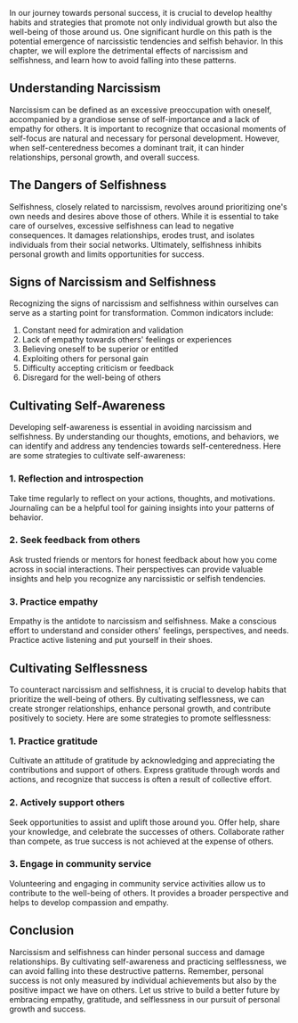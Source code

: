
In our journey towards personal success, it is crucial to develop healthy habits and strategies that promote not only individual growth but also the well-being of those around us. One significant hurdle on this path is the potential emergence of narcissistic tendencies and selfish behavior. In this chapter, we will explore the detrimental effects of narcissism and selfishness, and learn how to avoid falling into these patterns.

Understanding Narcissism
------------------------

Narcissism can be defined as an excessive preoccupation with oneself, accompanied by a grandiose sense of self-importance and a lack of empathy for others. It is important to recognize that occasional moments of self-focus are natural and necessary for personal development. However, when self-centeredness becomes a dominant trait, it can hinder relationships, personal growth, and overall success.

The Dangers of Selfishness
--------------------------

Selfishness, closely related to narcissism, revolves around prioritizing one's own needs and desires above those of others. While it is essential to take care of ourselves, excessive selfishness can lead to negative consequences. It damages relationships, erodes trust, and isolates individuals from their social networks. Ultimately, selfishness inhibits personal growth and limits opportunities for success.

Signs of Narcissism and Selfishness
-----------------------------------

Recognizing the signs of narcissism and selfishness within ourselves can serve as a starting point for transformation. Common indicators include:

1. Constant need for admiration and validation
2. Lack of empathy towards others' feelings or experiences
3. Believing oneself to be superior or entitled
4. Exploiting others for personal gain
5. Difficulty accepting criticism or feedback
6. Disregard for the well-being of others

Cultivating Self-Awareness
--------------------------

Developing self-awareness is essential in avoiding narcissism and selfishness. By understanding our thoughts, emotions, and behaviors, we can identify and address any tendencies towards self-centeredness. Here are some strategies to cultivate self-awareness:

### 1. Reflection and introspection

Take time regularly to reflect on your actions, thoughts, and motivations. Journaling can be a helpful tool for gaining insights into your patterns of behavior.

### 2. Seek feedback from others

Ask trusted friends or mentors for honest feedback about how you come across in social interactions. Their perspectives can provide valuable insights and help you recognize any narcissistic or selfish tendencies.

### 3. Practice empathy

Empathy is the antidote to narcissism and selfishness. Make a conscious effort to understand and consider others' feelings, perspectives, and needs. Practice active listening and put yourself in their shoes.

Cultivating Selflessness
------------------------

To counteract narcissism and selfishness, it is crucial to develop habits that prioritize the well-being of others. By cultivating selflessness, we can create stronger relationships, enhance personal growth, and contribute positively to society. Here are some strategies to promote selflessness:

### 1. Practice gratitude

Cultivate an attitude of gratitude by acknowledging and appreciating the contributions and support of others. Express gratitude through words and actions, and recognize that success is often a result of collective effort.

### 2. Actively support others

Seek opportunities to assist and uplift those around you. Offer help, share your knowledge, and celebrate the successes of others. Collaborate rather than compete, as true success is not achieved at the expense of others.

### 3. Engage in community service

Volunteering and engaging in community service activities allow us to contribute to the well-being of others. It provides a broader perspective and helps to develop compassion and empathy.

Conclusion
----------

Narcissism and selfishness can hinder personal success and damage relationships. By cultivating self-awareness and practicing selflessness, we can avoid falling into these destructive patterns. Remember, personal success is not only measured by individual achievements but also by the positive impact we have on others. Let us strive to build a better future by embracing empathy, gratitude, and selflessness in our pursuit of personal growth and success.
